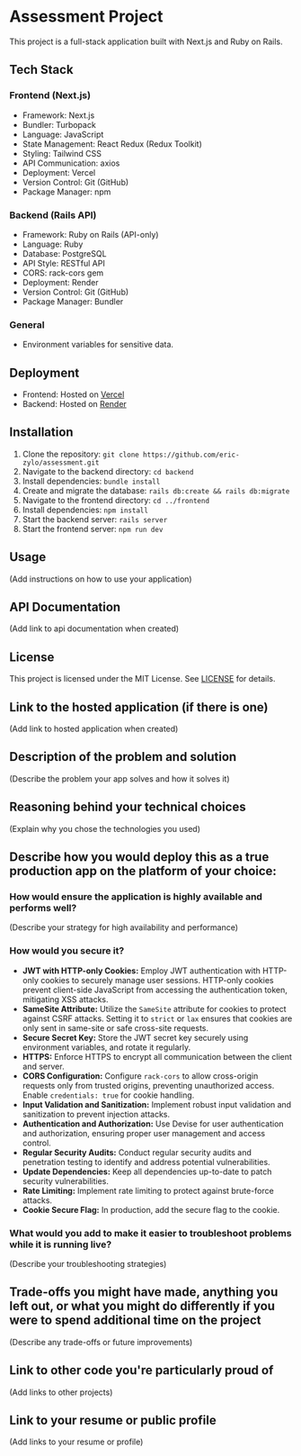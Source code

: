 # Assessment Project

This project is a full-stack application built with Next.js and Ruby on Rails.

## Tech Stack

### Frontend (Next.js)

* Framework: Next.js
* Bundler: Turbopack
* Language: JavaScript
* State Management: React Redux (Redux Toolkit)
* Styling: Tailwind CSS
* API Communication: axios
* Deployment: Vercel
* Version Control: Git (GitHub)
* Package Manager: npm

### Backend (Rails API)

* Framework: Ruby on Rails (API-only)
* Language: Ruby
* Database: PostgreSQL
* API Style: RESTful API
* CORS: rack-cors gem
* Deployment: Render
* Version Control: Git (GitHub)
* Package Manager: Bundler

### General

* Environment variables for sensitive data.

## Deployment

* Frontend: Hosted on [Vercel](https://vercel.com/)
* Backend: Hosted on [Render](https://render.com/)

## Installation

1.  Clone the repository: `git clone https://github.com/eric-zylo/assessment.git`
2.  Navigate to the backend directory: `cd backend`
3.  Install dependencies: `bundle install`
4.  Create and migrate the database: `rails db:create && rails db:migrate`
5.  Navigate to the frontend directory: `cd ../frontend`
6.  Install dependencies: `npm install`
7.  Start the backend server: `rails server`
8.  Start the frontend server: `npm run dev`

## Usage

(Add instructions on how to use your application)

## API Documentation

(Add link to api documentation when created)

## License

This project is licensed under the MIT License. See [LICENSE](LICENSE) for details.

## Link to the hosted application (if there is one)

(Add link to hosted application when created)

## Description of the problem and solution

(Describe the problem your app solves and how it solves it)

## Reasoning behind your technical choices

(Explain why you chose the technologies you used)

## Describe how you would deploy this as a true production app on the platform of your choice:

### How would ensure the application is highly available and performs well?

(Describe your strategy for high availability and performance)

### How would you secure it?

* **JWT with HTTP-only Cookies:** Employ JWT authentication with HTTP-only cookies to securely manage user sessions. HTTP-only cookies prevent client-side JavaScript from accessing the authentication token, mitigating XSS attacks.
* **SameSite Attribute:** Utilize the `SameSite` attribute for cookies to protect against CSRF attacks. Setting it to `strict` or `lax` ensures that cookies are only sent in same-site or safe cross-site requests.
* **Secure Secret Key:** Store the JWT secret key securely using environment variables, and rotate it regularly.
* **HTTPS:** Enforce HTTPS to encrypt all communication between the client and server.
* **CORS Configuration:** Configure `rack-cors` to allow cross-origin requests only from trusted origins, preventing unauthorized access. Enable `credentials: true` for cookie handling.
* **Input Validation and Sanitization:** Implement robust input validation and sanitization to prevent injection attacks.
* **Authentication and Authorization:** Use Devise for user authentication and authorization, ensuring proper user management and access control.
* **Regular Security Audits:** Conduct regular security audits and penetration testing to identify and address potential vulnerabilities.
* **Update Dependencies:** Keep all dependencies up-to-date to patch security vulnerabilities.
* **Rate Limiting:** Implement rate limiting to protect against brute-force attacks.
* **Cookie Secure Flag:** In production, add the secure flag to the cookie.

### What would you add to make it easier to troubleshoot problems while it is running live?

(Describe your troubleshooting strategies)

## Trade-offs you might have made, anything you left out, or what you might do differently if you were to spend additional time on the project

(Describe any trade-offs or future improvements)

## Link to other code you're particularly proud of

(Add links to other projects)

## Link to your resume or public profile

(Add links to your resume or profile)
